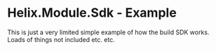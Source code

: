 # Helix.Module.Sdk - Example

This is just a very limited simple example of how the build SDK works. Loads of things not included etc. etc.